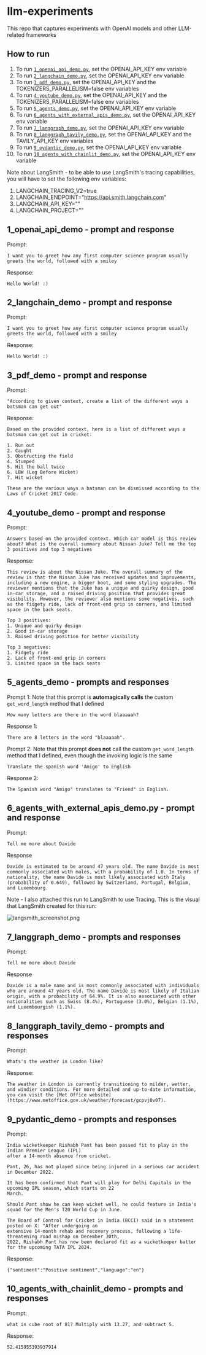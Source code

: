 # llm-experiments

This repo that captures experiments with OpenAI models and other LLM-related frameworks

## How to run
1. To run [`1_openai_api_demo.py`](#1_openai_api_demo---prompt-and-response), set the OPENAI_API_KEY env variable
2. To run [`2_langchain_demo.py`](#2_langchain_demo---prompt-and-response), set the OPENAI_API_KEY env variable
3. To run [`3_pdf_demo.py`](#3_pdf_demo---prompt-and-response), set the OPENAI_API_KEY and the TOKENIZERS_PARALLELISM=false env variables
4. To run [`4_youtube_demo.py`](#4_youtube_demo---prompt-and-response), set the OPENAI_API_KEY and the TOKENIZERS_PARALLELISM=false env variables
5. To run [`5_agents_demo.py`](#5_agents_demo---prompts-and-responses), set the OPENAI_API_KEY env variable
6. To run [`6_agents_with_external_apis_demo.py`](#6_agents_with_external_apis_demopy---prompt-and-response), set the OPENAI_API_KEY env variable
7. To run [`7_langgraph_demo.py`](#7_langgraph_demo---prompts-and-responses), set the OPENAI_API_KEY env variable
8. To run [`8_langgraph_tavily_demo.py`](#8_langgraph_tavily_demo---prompts-and-responses), set the OPENAI_API_KEY and the TAVILY_API_KEY env variables
9. To run [`9_pydantic_demo.py`](#9_pydantic_demo---prompts-and-responses),  set the OPENAI_API_KEY env variable
10. To run [`10_agents_with_chainlit_demo.py`](#10_agents_with_chainlit_demo---prompts-and-responses),  set the OPENAI_API_KEY env variable

Note about LangSmith - to be able to use LangSmith's tracing capabilities, you will have to set the following env variables:
1. LANGCHAIN_TRACING_V2=true
2. LANGCHAIN_ENDPOINT="https://api.smith.langchain.com"
3. LANGCHAIN_API_KEY="<your-api-key>"
4. LANGCHAIN_PROJECT="<name-of-project>"

## 1_openai_api_demo - prompt and response
Prompt:
```commandline
I want you to greet how any first computer science program usually greets the world, followed with a smiley
```

Response:
```commandline
Hello World! :)
```

## 2_langchain_demo - prompt and response
Prompt:
```commandline
I want you to greet how any first computer science program usually greets the world, followed with a smiley
```

Response:
```commandline
Hello World! :)
```

## 3_pdf_demo - prompt and response

Prompt:
```commandline
"According to given context, create a list of the different ways a batsman can get out"
```

Response:
```commandline
Based on the provided context, here is a list of different ways a batsman can get out in cricket:

1. Run out
2. Caught
3. Obstructing the field
4. Stumped
5. Hit the ball twice
6. LBW (Leg Before Wicket)
7. Hit wicket

These are the various ways a batsman can be dismissed according to the Laws of Cricket 2017 Code.
```

## 4_youtube_demo - prompt and response
Prompt:
```commandline
Answers based on the provided context. Which car model is this review about? What is the overall summary about Nissan Juke? Tell me the top 3 positives and top 3 negatives
```

Response:
```commandline
This review is about the Nissan Juke. The overall summary of the review is that the Nissan Juke has received updates and improvements, including a new engine, a bigger boot, and some styling upgrades. The reviewer mentions that the Juke has a unique and quirky design, good in-car storage, and a raised driving position that provides great visibility. However, the reviewer also mentions some negatives, such as the fidgety ride, lack of front-end grip in corners, and limited space in the back seats.

Top 3 positives:
1. Unique and quirky design
2. Good in-car storage
3. Raised driving position for better visibility

Top 3 negatives:
1. Fidgety ride
2. Lack of front-end grip in corners
3. Limited space in the back seats
```

## 5_agents_demo - prompts and responses

Prompt 1: Note that this prompt is **automagically calls** the custom `get_word_length` method that I defined
```commandline
How many letters are there in the word blaaaaah?
```

Response 1:
```commandline
There are 8 letters in the word "blaaaaah".
```

Prompt 2: Note that this prompt **does not** call the custom `get_word_length` method that I defined, even though the invoking logic is the same
```commandline
Translate the spanish word 'Amigo' to English
```

Response 2:
```commandline
The Spanish word "Amigo" translates to "Friend" in English.
```

## 6_agents_with_external_apis_demo.py - prompt and response
Prompt:
```commandline
Tell me more about Davide
```

Response
```commandline
Davide is estimated to be around 47 years old. The name Davide is most commonly associated with males, with a probability of 1.0. In terms of nationality, the name Davide is most likely associated with Italy (probability of 0.649), followed by Switzerland, Portugal, Belgium, and Luxembourg.

```

Note - I also attached this run to LangSmith to use Tracing. This is the visual that LangSmith created for this run:

![langsmith_screenshot.png](resources/langsmith_screenshot.png)

## 7_langgraph_demo - prompts and responses
Prompt:
```commandline
Tell me more about Davide
```

Response
```commandline
Davide is a male name and is most commonly associated with individuals who are around 47 years old. The name Davide is most likely of Italian origin, with a probability of 64.9%. It is also associated with other nationalities such as Swiss (8.4%), Portuguese (3.0%), Belgian (1.1%), and Luxembourgish (1.1%).

```


## 8_langgraph_tavily_demo - prompts and responses
Prompt:
```commandline
Whats's the weather in London like?
```

Response:
```commandline
The weather in London is currently transitioning to milder, wetter, and windier conditions. For more detailed and up-to-date information, you can visit the [Met Office website](https://www.metoffice.gov.uk/weather/forecast/gcpvj0v07).
```

## 9_pydantic_demo - prompts and responses
Prompt:
```commandline
India wicketkeeper Rishabh Pant has been passed fit to play in the Indian Premier League (IPL) 
after a 14-month absence from cricket.

Pant, 26, has not played since being injured in a serious car accident in December 2022.

It has been confirmed that Pant will play for Delhi Capitals in the upcoming IPL season, which starts on 22 
March.

Should Pant show he can keep wicket well, he could feature in India's squad for the Men's T20 World Cup in June.

The Board of Control for Cricket in India (BCCI) said in a statement posted on X: "After undergoing an 
extensive 14-month rehab and recovery process, following a life-threatening road mishap on December 30th, 
2022, Rishabh Pant has now been declared fit as a wicketkeeper batter for the upcoming TATA IPL 2024.
```

Response:
```commandline
{"sentiment":"Positive sentiment","language":"en"}
```

## 10_agents_with_chainlit_demo - prompts and responses
Prompt:
```commandline
what is cube root of 81? Multiply with 13.27, and subtract 5.
```

Response:
```commandline
52.415955393937914
```